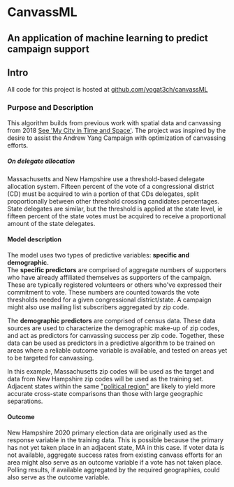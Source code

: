 # CanvassML
## An application of machine learning to predict campaign support
## Intro
All code for this project is hosted at [github.com/yogat3ch/canvassML](http://github.com/yogat3ch/canvassML)

### Purpose and Description
This algorithm builds from previous work with spatial data and canvassing from 2018 [See 'My City in Time and Space'](https://rpubs.com/yogat3ch/ppua5302p2).  The project was inspired by the desire to assist the Andrew Yang Campaign with optimization of canvassing efforts. 
<br>

##### On delegate allocation
Massachusetts and New Hampshire use a threshold-based delegate allocation system. Fifteen percent of the vote of a congressional district (CD) must be acquired to win a portion of that CDs delegates, split proportionally between other threshold crossing candidates percentages. State delegates are similar, but the threshold is applied at the state level, ie fifteen percent of the state votes must be acquired to receive a proportional amount of the state delegates.
<br>

#### Model description
The model uses two types of predictive variables: <strong>specific and demographic.</strong><br>
The <strong>specific predictors</strong> are comprised of aggregate numbers of supporters who have already affiliated themselves as supporters of the campaign. These are typically registered volunteers or others who've expressed their commitment to vote. These numbers are counted towards the vote thresholds needed for a given congressional district/state. A campaign might also use mailing list subscribers aggregated by zip code. 

The <strong>demographic predictors</strong> are comprised of census data. These data sources are used to characterize the demographic make-up of zip codes, and act as predictors for canvassing success per zip code.
Together, these data can be used as predictors in a predictive algorithm to be trained on areas where a reliable outcome variable is available, and tested on areas yet to be targeted for canvassing.

In this example, Massachusetts zip codes will be used as the target and data from New Hampshire zip codes will be used as the training set. Adjacent states within the same ["political region"](https://www.businessinsider.com/the-11-nations-of-the-united-states-2015-7) are likely to yield more accurate cross-state comparisons than those with large geographic separations.

#### Outcome
New Hampshire 2020 primary election data are originally used as the response variable in the training data. This is possible because the primary has not yet taken place in an adjacent state, MA in this case. If voter data is not available, aggregate success rates from existing canvass efforts for an area might also serve as an outcome variable if a vote has not taken place. Polling results, if available aggregated by the required geographies, could also serve as the outcome variable. 
